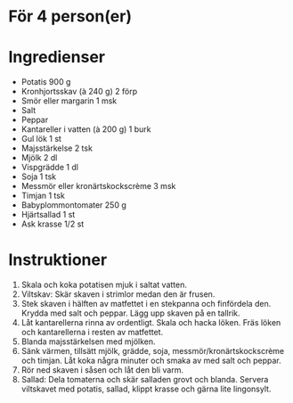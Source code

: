 # För 4 person(er)
# Ingredienser
- Potatis 900 g
- Kronhjortsskav (à 240 g) 2  förp
- Smör eller margarin 1 msk
- Salt
- Peppar
- Kantareller i vatten (à 200 g) 1  burk
- Gul lök 1 st
- Majsstärkelse 2 tsk
- Mjölk 2 dl
- Vispgrädde 1 dl
- Soja 1 tsk
- Messmör eller kronärtskockscrème 3 msk
- Timjan 1 tsk
- Babyplommontomater 250 g
- Hjärtsallad 1 st
- Ask krasse 1/2 st
# Instruktioner
1. Skala och koka potatisen mjuk i saltat vatten.
2. Viltskav: Skär skaven i strimlor medan den är frusen.
3. Stek skaven i hälften av matfettet i en stekpanna och finfördela den. Krydda med salt och peppar. Lägg upp skaven på en tallrik.
4. Låt kantarellerna rinna av ordentligt. Skala och hacka löken. Fräs löken och kantarellerna i resten av matfettet.
5. Blanda majsstärkelsen med mjölken.
6. Sänk värmen, tillsätt mjölk, grädde, soja, messmör/kronärtskockscrème och timjan. Låt koka några minuter och smaka av med salt och peppar.
7. Rör ned skaven i såsen och låt den bli varm.
8. Sallad: Dela tomaterna och skär salladen grovt och blanda. Servera viltskavet med potatis, sallad, klippt krasse och gärna lite lingonsylt.